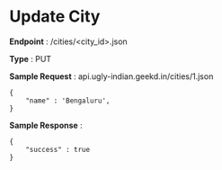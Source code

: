 # Update City
**Endpoint** : /cities/<city_id>.json

**Type**	 : PUT

**Sample Request** : api.ugly-indian.geekd.in/cities/1.json
```code
{
	"name" : 'Bengaluru',
}
```

**Sample Response** :
```code
{
	"success" : true
}
```